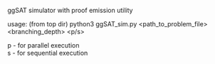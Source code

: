 ggSAT simulator with proof emission utility  

usage: (from top dir) python3 ggSAT\_sim.py \<path\_to\_problem\_file\> \<branching\_depth\> \<p/s\>   

p - for parallel execution  
s - for sequential execution
